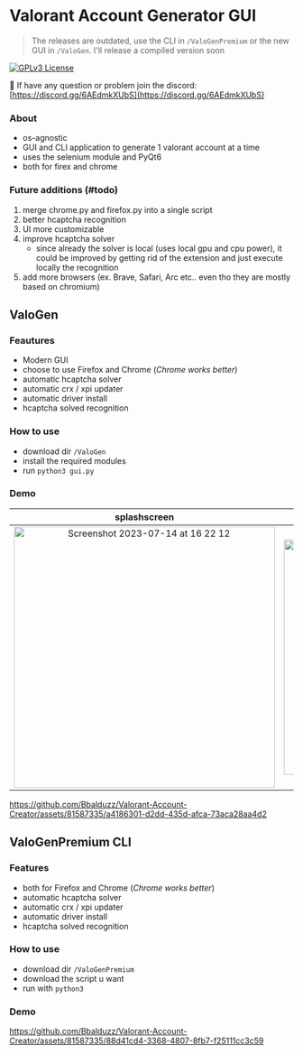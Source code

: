 # Valorant Account Generator GUI
> The releases are outdated, use the CLI in `/ValoGenPremium` or the new GUI in `/ValoGen`.
> I'll release a compiled version soon

[![GPLv3 License](https://img.shields.io/badge/License-MIT-green.svg?style=for-the-badge)](https://opensource.org/licenses/MIT)

🎈 If have any question or problem join the discord: [https://discord.gg/6AEdmkXUbS](https://discord.gg/6AEdmkXUbS)

### About
- os-agnostic
- GUI and CLI application to generate 1 valorant account at a time
- uses the selenium module and PyQt6
- both for firex and chrome

### Future additions (#todo)
1. merge chrome.py and firefox.py into a single script
2. better hcaptcha recognition
3. UI more customizable
4. improve hcaptcha solver
    - since already the solver is local (uses local gpu and cpu power), it could be improved by getting rid of the extension and just execute locally the recognition
5. add more browsers (ex. Brave, Safari, Arc etc.. even tho they are mostly based on chromium) 

## ValoGen
### Feautures
- Modern GUI
- choose to use Firefox and Chrome (_Chrome works better_)
- automatic hcaptcha solver
- automatic crx / xpi updater
- automatic driver install
- hcaptcha solved recognition

### How to use
- download dir `/ValoGen`
- install the required modules
- run `python3 gui.py`

### Demo
 splashscreen | gui
:-: | :-:
<img width="463" alt="Screenshot 2023-07-14 at 16 22 12" src="https://github.com/Bbalduzz/Valorant-Account-Creator/assets/81587335/53fdb483-bb86-41e6-a9d9-4377cc71ee89"> | <img width="417" alt="Screenshot 2023-07-14 at 16 22 01" src="https://github.com/Bbalduzz/Valorant-Account-Creator/assets/81587335/8b3bc8f6-436b-4abc-8dc9-d8b77af5ccbd">

https://github.com/Bbalduzz/Valorant-Account-Creator/assets/81587335/a4186301-d2dd-435d-afca-73aca28aa4d2


## ValoGenPremium CLI
### Features
- both for Firefox and Chrome (_Chrome works better_)
- automatic hcaptcha solver
- automatic crx / xpi updater
- automatic driver install
- hcaptcha solved recognition

### How to use
- download dir `/ValoGenPremium`
- download the script u want
- run with `python3`

### Demo
https://github.com/Bbalduzz/Valorant-Account-Creator/assets/81587335/88d41cd4-3368-4807-8fb7-f25111cc3c59
